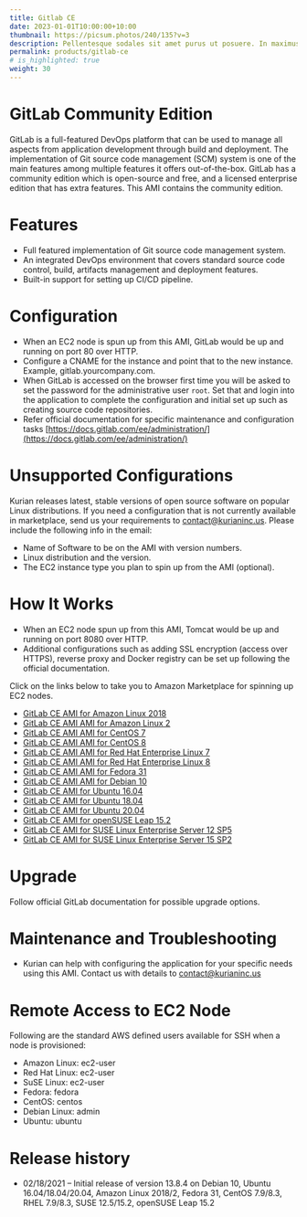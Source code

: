 ```yaml
---
title: Gitlab CE
date: 2023-01-01T10:00:00+10:00
thumbnail: https://picsum.photos/240/135?v=3
description: Pellentesque sodales sit amet purus ut posuere. In maximus augue et nisl varius commodo vel eu nisi.
permalink: products/gitlab-ce
# is_highlighted: true
weight: 30
---
```


GitLab Community Edition
========================

GitLab is a full-featured DevOps platform that can be used to manage all aspects from application development through build and deployment. The implementation of Git source code management (SCM) system is one of the main features among multiple features it offers out-of-the-box. GitLab has a community edition which is open-source and free, and a licensed enterprise edition that has extra features. This AMI contains the community edition.

[](https://github.com/kurianinc/ami-pub/wiki/GitLab-CE#features)Features
========================================================================

*   Full featured implementation of Git source code management system.
*   An integrated DevOps environment that covers standard source code control, build, artifacts management and deployment features.
*   Built-in support for setting up CI/CD pipeline.

[](https://github.com/kurianinc/ami-pub/wiki/GitLab-CE#configuration)Configuration
==================================================================================

*   When an EC2 node is spun up from this AMI, GitLab would be up and running on port 80 over HTTP.
*   Configure a CNAME for the instance and point that to the new instance. Example, gitlab.yourcompany.com.
*   When GitLab is accessed on the browser first time you will be asked to set the password for the administrative user `root`. Set that and login into the application to complete the configuration and initial set up such as creating source code repositories.
*   Refer official documentation for specific maintenance and configuration tasks [https://docs.gitlab.com/ee/administration/](https://docs.gitlab.com/ee/administration/)

[](https://github.com/kurianinc/ami-pub/wiki/GitLab-CE#unsupported-configurations)Unsupported Configurations
============================================================================================================

Kurian releases latest, stable versions of open source software on popular Linux distributions. If you need a configuration that is not currently available in marketplace, send us your requirements to [contact@kurianinc.us](mailto:contact@kurianinc.us). Please include the following info in the email:

*   Name of Software to be on the AMI with version numbers.
*   Linux distribution and the version.
*   The EC2 instance type you plan to spin up from the AMI (optional).

[](https://github.com/kurianinc/ami-pub/wiki/GitLab-CE#how-it-works)How It Works
================================================================================

*   When an EC2 node spun up from this AMI, Tomcat would be up and running on port 8080 over HTTP.
*   Additional configurations such as adding SSL encryption (access over HTTPS), reverse proxy and Docker registry can be set up following the official documentation.

Click on the links below to take you to Amazon Marketplace for spinning up EC2 nodes.

*   [GitLab CE AMI for Amazon Linux 2018](https://aws.amazon.com/marketplace/pp/prodview-m746lne7zhrqk?sr=0-11&ref_=beagle&applicationId=AWSMPContessa)
*   [GitLab CE AMI AMI for Amazon Linux 2](https://aws.amazon.com/marketplace/pp/prodview-aqihm6gvq7vty?sr=0-10&ref_=beagle&applicationId=AWSMPContessa)
*   [GitLab CE AMI AMI for CentOS 7](https://aws.amazon.com/marketplace/pp/prodview-72obtmcs2qhug?sr=0-2&ref_=beagle&applicationId=AWSMPContessa)
*   [GitLab CE AMI AMI for CentOS 8](https://aws.amazon.com/marketplace/pp/prodview-cq6uby2ochism?sr=0-4&ref_=beagle&applicationId=AWSMPContessa)
*   [GitLab CE AMI AMI for Red Hat Enterprise Linux 7](https://aws.amazon.com/marketplace/pp/prodview-m254pku4pu3lq?sr=0-13&ref_=beagle&applicationId=AWSMPContessa)
*   [GitLab CE AMI AMI for Red Hat Enterprise Linux 8](https://aws.amazon.com/marketplace/pp/prodview-yjx4dlhicuhdk?sr=0-12&ref_=beagle&applicationId=AWSMPContessa)
*   [GitLab CE AMI AMI for Fedora 31](https://aws.amazon.com/marketplace/pp/prodview-jgfqdyim5jhyc?sr=0-5&ref_=beagle&applicationId=AWSMPContessa)
*   [GitLab CE AMI AMI for Debian 10](https://aws.amazon.com/marketplace/pp/prodview-t4pdmys3xr3aa?sr=0-9&ref_=beagle&applicationId=AWSMPContessa)
*   [GitLab CE AMI for Ubuntu 16.04](https://aws.amazon.com/marketplace/pp/prodview-46e6llajyvmz2?sr=0-1&ref_=beagle&applicationId=AWSMPContessa)
*   [GitLab CE AMI for Ubuntu 18.04](https://aws.amazon.com/marketplace/pp/prodview-jlr6htvnw4fv4?sr=0-2&ref_=beagle&applicationId=AWSMPContessa)
*   [GitLab CE AMI for Ubuntu 20.04](https://aws.amazon.com/marketplace/pp/prodview-v2bgawmu4hyqs?sr=0-1&ref_=beagle&applicationId=AWSMPContessa)
*   [GitLab CE AMI for openSUSE Leap 15.2](https://github.com/kurianinc/ami-pub/wiki/GitLab-CE)
*   [GitLab CE AMI for SUSE Linux Enterprise Server 12 SP5](https://aws.amazon.com/marketplace/pp/B08X4QZ6LP)
*   [GitLab CE AMI for SUSE Linux Enterprise Server 15 SP2](https://aws.amazon.com/marketplace/pp/prodview-6ndrzhw74btwo?sr=0-8&ref_=beagle&applicationId=AWSMPContessa)

[](https://github.com/kurianinc/ami-pub/wiki/GitLab-CE#upgrade)Upgrade
======================================================================

Follow official GitLab documentation for possible upgrade options.

[](https://github.com/kurianinc/ami-pub/wiki/GitLab-CE#maintenance-and-troubleshooting)Maintenance and Troubleshooting
======================================================================================================================

*   Kurian can help with configuring the application for your specific needs using this AMI. Contact us with details to [contact@kurianinc.us](mailto:contact@kurianinc.us)

[](https://github.com/kurianinc/ami-pub/wiki/GitLab-CE#remote-access-to-ec2-node)Remote Access to EC2 Node
==========================================================================================================

Following are the standard AWS defined users available for SSH when a node is provisioned:

*   Amazon Linux: ec2-user
*   Red Hat Linux: ec2-user
*   SuSE Linux: ec2-user
*   Fedora: fedora
*   CentOS: centos
*   Debian Linux: admin
*   Ubuntu: ubuntu

[](https://github.com/kurianinc/ami-pub/wiki/GitLab-CE#release-history)Release history
======================================================================================

*   02/18/2021 – Initial release of version 13.8.4 on Debian 10, Ubuntu 16.04/18.04/20.04, Amazon Linux 2018/2, Fedora 31, CentOS 7.9/8.3, RHEL 7.9/8.3, SUSE 12.5/15.2, openSUSE Leap 15.2
